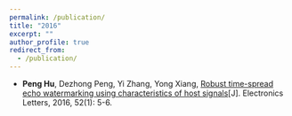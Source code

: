 ```yaml
---
permalink: /publication/
title: "2016"
excerpt: ""
author_profile: true
redirect_from: 
  - /publication/
---
```


- **Peng Hu**, Dezhong Peng, Yi Zhang, Yong Xiang, [Robust time-spread echo watermarking using characteristics of host signals](https://ieeexplore.ieee.org/abstract/document/7374810)[J]. Electronics Letters, 2016, 52(1): 5-6.
